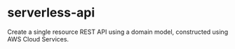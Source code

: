 # serverless-api
Create a single resource REST API using a domain model, constructed using AWS Cloud Services.
